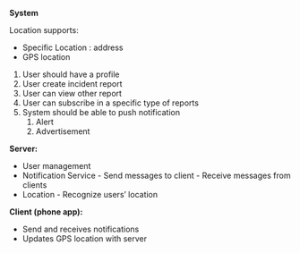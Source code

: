 **System**

Location supports:
-	Specific Location : address
-	GPS location

1.	User should have a profile
2.	User create incident report
3.	User can view other report
4.	User can subscribe in a specific type of reports
5.	System should be able to push notification
    1.	Alert
    2.	Advertisement

**Server:**
-	User management
-	Notification Service
        -	Send messages to client
        -	Receive messages from clients
-	Location
        -	Recognize users’ location

**Client (phone app):**
-	Send and receives notifications
-	Updates GPS location with server
